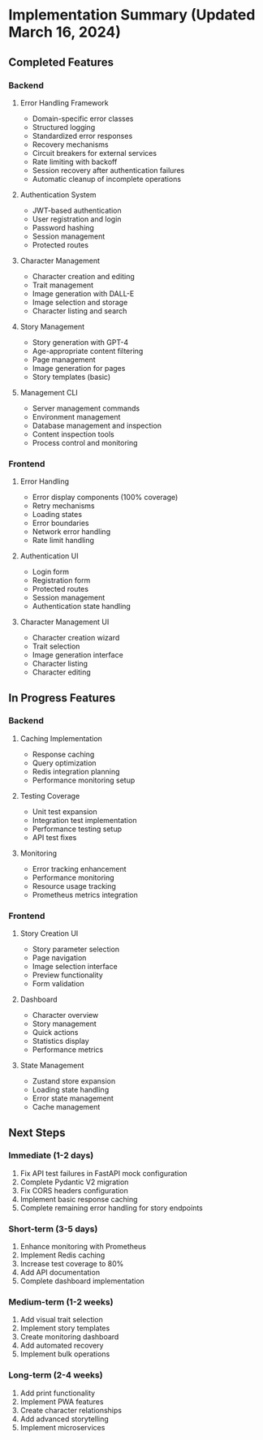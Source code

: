 # Implementation Summary (Updated March 16, 2024)

## Completed Features

### Backend
1. Error Handling Framework
   - Domain-specific error classes
   - Structured logging
   - Standardized error responses
   - Recovery mechanisms
   - Circuit breakers for external services
   - Rate limiting with backoff
   - Session recovery after authentication failures
   - Automatic cleanup of incomplete operations

2. Authentication System
   - JWT-based authentication
   - User registration and login
   - Password hashing
   - Session management
   - Protected routes

3. Character Management
   - Character creation and editing
   - Trait management
   - Image generation with DALL-E
   - Image selection and storage
   - Character listing and search

4. Story Management
   - Story generation with GPT-4
   - Age-appropriate content filtering
   - Page management
   - Image generation for pages
   - Story templates (basic)

5. Management CLI
   - Server management commands
   - Environment management
   - Database management and inspection
   - Content inspection tools
   - Process control and monitoring

### Frontend
1. Error Handling
   - Error display components (100% coverage)
   - Retry mechanisms
   - Loading states
   - Error boundaries
   - Network error handling
   - Rate limit handling

2. Authentication UI
   - Login form
   - Registration form
   - Protected routes
   - Session management
   - Authentication state handling

3. Character Management UI
   - Character creation wizard
   - Trait selection
   - Image generation interface
   - Character listing
   - Character editing

## In Progress Features

### Backend
1. Caching Implementation
   - Response caching
   - Query optimization
   - Redis integration planning
   - Performance monitoring setup

2. Testing Coverage
   - Unit test expansion
   - Integration test implementation
   - Performance testing setup
   - API test fixes

3. Monitoring
   - Error tracking enhancement
   - Performance monitoring
   - Resource usage tracking
   - Prometheus metrics integration

### Frontend
1. Story Creation UI
   - Story parameter selection
   - Page navigation
   - Image selection interface
   - Preview functionality
   - Form validation

2. Dashboard
   - Character overview
   - Story management
   - Quick actions
   - Statistics display
   - Performance metrics

3. State Management
   - Zustand store expansion
   - Loading state handling
   - Error state management
   - Cache management

## Next Steps

### Immediate (1-2 days)
1. Fix API test failures in FastAPI mock configuration
2. Complete Pydantic V2 migration
3. Fix CORS headers configuration
4. Implement basic response caching
5. Complete remaining error handling for story endpoints

### Short-term (3-5 days)
1. Enhance monitoring with Prometheus
2. Implement Redis caching
3. Increase test coverage to 80%
4. Add API documentation
5. Complete dashboard implementation

### Medium-term (1-2 weeks)
1. Add visual trait selection
2. Implement story templates
3. Create monitoring dashboard
4. Add automated recovery
5. Implement bulk operations

### Long-term (2-4 weeks)
1. Add print functionality
2. Implement PWA features
3. Create character relationships
4. Add advanced storytelling
5. Implement microservices 